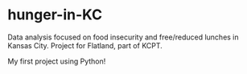 # hunger-in-KC
Data analysis focused on food insecurity and free/reduced lunches in Kansas City. Project for Flatland, part of KCPT.

My first project using Python!
